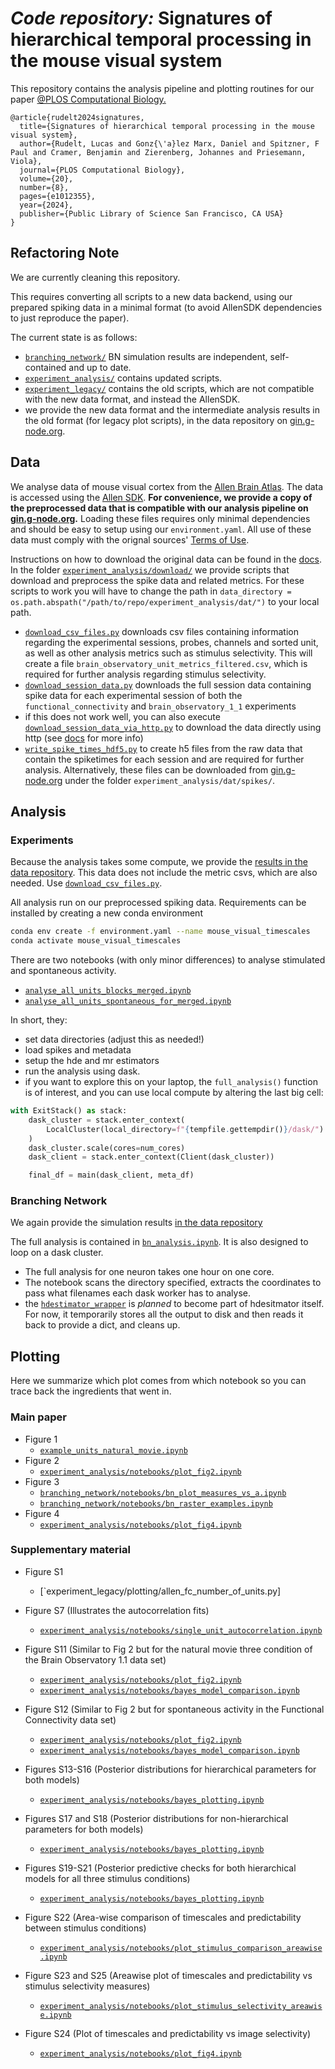 # _Code repository:_ Signatures of hierarchical temporal processing in the mouse visual system


This repository contains the analysis pipeline and plotting routines for our paper [@PLOS Computational Biology.](https://doi.org/10.1371/journal.pcbi.1012355)

```
@article{rudelt2024signatures,
  title={Signatures of hierarchical temporal processing in the mouse visual system},
  author={Rudelt, Lucas and Gonz{\'a}lez Marx, Daniel and Spitzner, F Paul and Cramer, Benjamin and Zierenberg, Johannes and Priesemann, Viola},
  journal={PLOS Computational Biology},
  volume={20},
  number={8},
  pages={e1012355},
  year={2024},
  publisher={Public Library of Science San Francisco, CA USA}
}
```

## Refactoring Note

We are currently cleaning this repository.

This requires converting all scripts to a new data backend, using our prepared spiking data in a minimal format (to avoid AllenSDK dependencies to just reproduce the paper).

The current state is as follows:

- [`branching_network/`](branching_network) BN simulation results are independent, self-contained and up to date.
- [`experiment_analysis/`](experiment_analysis) contains updated scripts.
- [`experiment_legacy/`](experiment_legacy) contains the old scripts, which are not compatible with the new data format, and instead the AllenSDK.
- we provide the new data format and the intermediate analysis results in the old format (for legacy plot scripts), in the data repository on [gin.g-node.org](https://gin.g-node.org/pspitzner/mouse_visual_timescales).


## Data

We analyse data of mouse visual cortex from the [Allen Brain Atlas](https://atlas.brain-map.org/). The data is accessed using the [Allen SDK](http://alleninstitute.github.io/AllenSDK/install.html).
**For convenience, we provide a copy of the preprocessed data that is compatible with
our analysis pipeline on [gin.g-node.org](https://gin.g-node.org/pspitzner/mouse_visual_timescales).**
Loading these files requires only minimal dependencies and should be easy to setup using our `environment.yaml`. All use of these data must comply with the orignal sources' [Terms of Use](https://alleninstitute.org/terms-of-use/).

Instructions on how to download the original data can be found in the [docs](https://allensdk.readthedocs.io/en/latest/visual_coding_neuropixels.html).
In the folder [`experiment_analysis/download/`](/experiment_analysis/download/) we provide scripts that download and preprocess the spike data and related metrics. For these scripts to work you will have to change the path in `data_directory = os.path.abspath("/path/to/repo/experiment_analysis/dat/")` to your local path. 

- [`download_csv_files.py`](/experiment_analysis/download/download_csv_files.py) downloads csv files containing information regarding the experimental sessions, probes, channels and sorted unit, as well as other analysis metrics such as stimulus selectivity. This will create a file `brain_observatory_unit_metrics_filtered.csv`, which is required for further analysis regarding stimulus selectivity.
- [`download_session_data.py`](/experiment_analysis/download/download_session_data.py) downloads the full session data containing spike data for each experimental session of both the `functional_connectivity` and `brain_observatory_1_1` experiments
- if this does not work well, you can also execute [`download_session_data_via_http.py`](/experiment_analysis/download/download_session_data_via_http.py) to download the data directly using http (see [docs](https://allensdk.readthedocs.io/en/latest/visual_coding_neuropixels.html) for more info)
- [`write_spike_times_hdf5.py`](/experiment_analysis/download/write_spike_times_hdf5.py) to create h5 files from the raw data that contain the spiketimes for each session and are required for further analysis. Alternatively, these files can be downloaded from [gin.g-node.org](https://gin.g-node.org/pspitzner/mouse_visual_timescales) under the folder `experiment_analysis/dat/spikes/`.

## Analysis

### Experiments

Because the analysis takes some compute, we provide the [results in the data repository](https://gin.g-node.org/pspitzner/mouse_visual_timescales/src/6f278b915440a63988e0cbf658ed22150fec2538/experiment_analysis/dat/all_units_merged_blocks_with_spont.h5).
This data does not include the metric csvs, which are also needed. Use [`download_csv_files.py`](/experiment_analysis/download/download_csv_files.py).

All analysis run on our preprocessed spiking data. Requirements can be installed
by creating a new conda environment

```bash
conda env create -f environment.yaml --name mouse_visual_timescales
conda activate mouse_visual_timescales
```

There are two notebooks (with only minor differences) to analyse stimulated and spontaneous activity.

- [`analyse_all_units_blocks_merged.ipynb`](/experiment_analysis/notebooks/analyse_all_units_blocks_merged.ipynb)
- [`analyse_all_units_spontaneous_for_merged.ipynb`](/experiment_analysis/notebooks/analyse_all_units_spontaneous_for_merged.ipynb)

In short, they:

- set data directories (adjust this as needed!)
- load spikes and metadata
- setup the hde and mr estimators
- run the analysis using dask.
- if you want to explore this on your laptop, the `full_analysis()` function is of interest, and you can use local compute by altering the last big cell:

```python
with ExitStack() as stack:
    dask_cluster = stack.enter_context(
        LocalCluster(local_directory=f"{tempfile.gettempdir()}/dask/")
    )
    dask_cluster.scale(cores=num_cores)
    dask_client = stack.enter_context(Client(dask_cluster))

    final_df = main(dask_client, meta_df)
```

### Branching Network

We again provide the simulation results [in the data repository](https://gin.g-node.org/pspitzner/mouse_visual_timescales/src/6f278b915440a63988e0cbf658ed22150fec2538/branching_network/dat/res_dset_bn_code_cleaned_merged.zarr.zip)

The full analysis is contained in [`bn_analysis.ipynb`](/branching_network/notebooks/bn_analysis.ipynb).
It is also designed to loop on a dask cluster.

- The full analysis for one neuron takes one hour on one core.
- The notebook scans the directory specified, extracts the coordinates to pass what filenames each dask worker has to analyse.
- the [`hdestimator_wrapper`](/branching_network/ana/hdestimator_wrapper.py) is _planned_ to become part of hdesitmator itself. For now, it temporarily stores all the output to disk and then reads it back to provide a dict, and cleans up.


## Plotting

Here we summarize which plot comes from which notebook so you can trace back the ingredients that went in.

### Main paper 

- Figure 1 
  - [`example_units_natural_movie.ipynb`](/experiment_analysis/notebooks/example_units_natural_movie.ipynb)
- Figure 2
  - [`experiment_analysis/notebooks/plot_fig2.ipynb`](/experiment_analysis/notebooks/plot_fig2.ipynb)
- Figure 3
  + [`branching_network/notebooks/bn_plot_measures_vs_a.ipynb`](/branching_network/notebooks/bn_plot_measures_vs_a.ipynb)
  + [`branching_network/notebooks/bn_raster_examples.ipynb`](/branching_network/notebooks/bn_raster_examples.ipynb)
- Figure 4
  + [`experiment_analysis/notebooks/plot_fig4.ipynb`](/experiment_analysis/notebooks/plot_fig4.ipynb)

### Supplementary material

- Figure S1 
  + [`experiment_legacy/plotting/allen_fc_number_of_units.py]

- Figure S7 (Illustrates the autocorrelation fits)
  + [`experiment_analysis/notebooks/single_unit_autocorrelation.ipynb`](/experiment_analysis/notebooks/single_unit_autocorrelation.ipynb)

- Figure S11 (Similar to Fig 2 but for the natural movie three condition of the Brain Observatory 1.1 data set)
  + [`experiment_analysis/notebooks/plot_fig2.ipynb`](/experiment_analysis/notebooks/plot_fig2.ipynb)
  + [`experiment_analysis/notebooks/bayes_model_comparison.ipynb`](/experiment_analysis/notebooks/bayes_model_comparison.ipynb)

- Figure S12 (Similar to Fig 2 but for spontaneous activity in the Functional Connectivity data set)
  + [`experiment_analysis/notebooks/plot_fig2.ipynb`](/experiment_analysis/notebooks/plot_fig2.ipynb)
  + [`experiment_analysis/notebooks/bayes_model_comparison.ipynb`](/experiment_analysis/notebooks/bayes_model_comparison.ipynb)

- Figures S13-S16 (Posterior distributions for hierarchical parameters for both models)
  + [`experiment_analysis/notebooks/bayes_plotting.ipynb`](experiment_analysis/notebooks/bayes_plotting.ipynb)

- Figures S17 and S18 (Posterior distributions for non-hierarchical parameters for both models)
  + [`experiment_analysis/notebooks/bayes_plotting.ipynb`](experiment_analysis/notebooks/bayes_plotting.ipynb)

- Figures S19-S21 (Posterior predictive checks for both hierarchical models for all three stimulus conditions)
  + [`experiment_analysis/notebooks/bayes_plotting.ipynb`](experiment_analysis/notebooks/bayes_plotting.ipynb)

- Figure S22 (Area-wise comparison of timescales and predictability between stimulus conditions)
  + [`experiment_analysis/notebooks/plot_stimulus_comparison_areawise.ipynb`](experiment_analysis/notebooks/plot_stimulus_comparison_areawise.ipynb)

- Figure S23 and S25 (Areawise plot of timescales and predictability vs stimulus selectivity measures)
  + [`experiment_analysis/notebooks/plot_stimulus_selectivity_areawise.ipynb`](experiment_analysis/notebooks/plot_stimulus_selectivity_areawise.ipynb)

- Figure S24 (Plot of timescales and predictability vs image selectivity)
  + [`experiment_analysis/notebooks/plot_fig4.ipynb`](experiment_analysis/notebooks/plot_fig4.ipynb)
